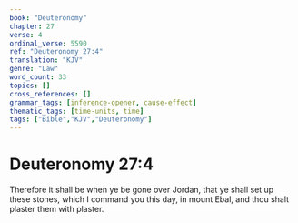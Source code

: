 ```yaml
---
book: "Deuteronomy"
chapter: 27
verse: 4
ordinal_verse: 5590
ref: "Deuteronomy 27:4"
translation: "KJV"
genre: "Law"
word_count: 33
topics: []
cross_references: []
grammar_tags: [inference-opener, cause-effect]
thematic_tags: [time-units, time]
tags: ["Bible","KJV","Deuteronomy"]
---
```


# Deuteronomy 27:4

Therefore it shall be when ye be gone over Jordan, that ye shall set up these stones, which I command you this day, in mount Ebal, and thou shalt plaster them with plaster.
